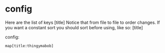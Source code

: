 # config
Here are the list of keys
[title]
Notice that from file to file to order changes.
If you want a constant sort you should sort before using, like so:
[title]

config:

```
map[title:thingymabob]
```